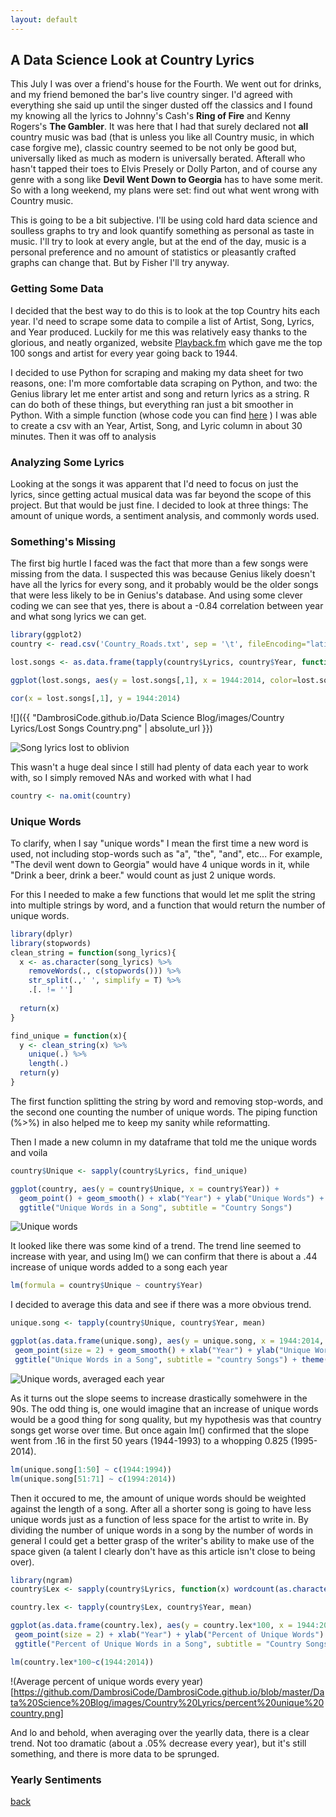 ```yaml
---
layout: default
---
```


## A Data Science Look at Country Lyrics

  This July I was over a friend's house for the Fourth. We went out for drinks, and my friend bemoned the bar's live country singer. I'd agreed with everything she said up until the singer dusted off the classics and I found my knowing all the lyrics to Johnny's Cash's **Ring of Fire** and Kenny Rogers's **The Gambler**. It was here that I had that surely declared not **all** country music was bad (that is unless you like all Country music, in which case forgive me), classic country seemed to be not only be good but, universally liked as much as modern is universally berated. Afterall who hasn't tapped their toes to Elvis Presely or Dolly Parton, and of course any genre with a song like **Devil Went Down to Georgia** has to have some merit. So with a long weekend, my plans were set: find out what went wrong with Country music.
  
  This is going to be a bit subjective. I'll be using cold hard data science and soulless graphs to try and look quantify something as personal as taste in music. I'll try to look at every angle, but at the end of the day, music is a personal preference and no amount of statistics or pleasantly crafted graphs can change that. But by Fisher I'll try anyway.
  
### Getting Some Data
  
  I decided that the best way to do this is to look at the top Country hits each year. I'd need to scrape some data to compile a list of Artist, Song, Lyrics, and Year produced. Luckily for me this was relatively easy thanks to the glorious, and neatly organized, website [Playback.fm](https://playback.fm/charts/country) which gave me the top 100 songs and artist for every year going back to 1944. 
  
  I decided to use Python for scraping and making my data sheet for two reasons, one: I'm more comfortable data scraping on Python, and two: the Genius library let me enter artist and song and return lyrics as a string. R can do both of these things, but everything ran just a bit smoother in Python. With a simple function (whose code you can find [here](https://github.com/DambrosiCode/music_analysis/blob/master/lyrics%20getter) ) I was able to create a csv with an Year, Artist, Song, and Lyric column in about 30 minutes. Then it was off to analysis
  
### Analyzing Some Lyrics
  
   Looking at the songs it was apparent that I'd need to focus on just the lyrics, since getting actual musical data was far beyond the scope of this project. But that would be just fine. I decided to look at three things: The amount of unique words, a sentiment analysis, and commonly words used.
   
### Something's Missing
  
  The first big hurtle I faced was the fact that more than a few songs were missing from the data. I suspected this was because Genius likely doesn't have all the lyrics for every song, and it probably would be the older songs that were less likely to be in Genius's database. And using some clever coding we can see that yes, there is about a -0.84 correlation between year and what song lyrics we can get.  
  
  
```R
library(ggplot2)
country <- read.csv('Country_Roads.txt', sep = '\t', fileEncoding="latin1")  

lost.songs <- as.data.frame(tapply(country$Lyrics, country$Year, function(x) sum(is.na(x))))  

ggplot(lost.songs, aes(y = lost.songs[,1], x = 1944:2014, color=lost.songs[,1])) +   geom_point(size = 3) + xlab('Year') + ylab('Lost Songs') + ggtitle("Lost Songs") +  theme(legend.position = "none")

cor(x = lost.songs[,1], y = 1944:2014)
```  
![]({{ "DambrosiCode.github.io/Data Science Blog/images/Country Lyrics/Lost Songs Country.png" | absolute_url }})

![Song lyrics lost to oblivion](https://github.com/DambrosiCode/DambrosiCode.github.io/blob/master/Data%20Science%20Blog/images/Country%20Lyrics/Lost%20Songs%20Country.png)

This wasn't a huge deal since I still had plenty of data each year to work with, so I simply removed NAs and worked with what I had
```R
country <- na.omit(country)
```  

### Unique Words

To clarify, when I say "unique words" I mean the first time a new word is used, not including stop-words such as "a", "the", "and", etc... For example, "The devil went down to Georgia" would have 4 unique words in it, while "Drink a beer, drink a beer." would count as just 2 unique words.

For this I needed to make a few functions that would let me split the string into multiple strings by word, and a function that would return the number of unique words. 
```R
library(dplyr)
library(stopwords)
clean_string = function(song_lyrics){
  x <- as.character(song_lyrics) %>%
    removeWords(., c(stopwords())) %>%
    str_split(.,' ', simplify = T) %>% 
    .[. != '']
  
  return(x)
}

find_unique = function(x){
  y <- clean_string(x) %>%
    unique(.) %>%
    length(.)
  return(y)
}
```  
The first function splitting the string by word and removing stop-words, and the second one counting the number of unique words. The piping function (%>%) in also helped me to keep my sanity while reformatting.  

Then I made a new column in my dataframe that told me the unique words and voila
```R
country$Unique <- sapply(country$Lyrics, find_unique)

ggplot(country, aes(y = country$Unique, x = country$Year)) + 
  geom_point() + geom_smooth() + xlab("Year") + ylab("Unique Words") + 
  ggtitle("Unique Words in a Song", subtitle = "Country Songs")
```  
![Unique words](https://github.com/DambrosiCode/DambrosiCode.github.io/blob/master/Data%20Science%20Blog/images/Country%20Lyrics/Unique%20Country.png)
  
 It looked like there was some kind of a trend. The trend line seemed to increase with year, and using lm() we can confirm that there is about a .44 increase of unique words added to a song each year
 ```R
lm(formula = country$Unique ~ country$Year)
```  
   
I decided to average this data and see if there was a more obvious trend. 
 ```R
unique.song <- tapply(country$Unique, country$Year, mean)

ggplot(as.data.frame(unique.song), aes(y = unique.song, x = 1944:2014, color = unique.song)) + 
  geom_point(size = 2) + geom_smooth() + xlab("Year") + ylab("Unique Words") + 
  ggtitle("Unique Words in a Song", subtitle = "country Songs") + theme(legend.position = "none")
``` 
![Unique words, averaged each year](https://github.com/DambrosiCode/DambrosiCode.github.io/blob/master/Data%20Science%20Blog/images/Country%20Lyrics/Mean%20Unique%20Words%20Country.png)

As it turns out the slope seems to increase drastically somehwere in the 90s. The odd thing is, one would imagine that an increase of unique words would be a good thing for song quality, but my hypothesis was that country songs get worse over time. But once again lm() confirmed that the slope went from .16 in the first 50 years (1944-1993) to a whopping 0.825 (1995-2014). 
 ```R
lm(unique.song[1:50] ~ c(1944:1994))
lm(unique.song[51:71] ~ c(1994:2014))
``` 

Then it occured to me, the amount of unique words should be weighted against the length of a song. After all a shorter song is going to have less unique words just as a function of less space for the artist to write in. By dividing the number of unique words in a song by the number of words in general I could get a better grasp of the writer's ability to make use of the space given (a talent I clearly don't have as this article isn't close to being over). 

 ```R
library(ngram)
country$Lex <- sapply(country$Lyrics, function(x) wordcount(as.character(unique(clean_string(x))))/wordcount(as.character(x)))

country.lex <- tapply(country$Lex, country$Year, mean)

ggplot(as.data.frame(country.lex), aes(y = country.lex*100, x = 1944:2014, color = country.lex)) + 
  geom_point(size = 2) + xlab("Year") + ylab("Percent of Unique Words") + geom_smooth(se = F, method = 'lm') + 
  ggtitle("Percent of Unique Words in a Song", subtitle = "Country Songs") + theme(legend.position = "none")

lm(country.lex*100~c(1944:2014))
``` 
!(Average percent of unique words every year)[https://github.com/DambrosiCode/DambrosiCode.github.io/blob/master/Data%20Science%20Blog/images/Country%20Lyrics/percent%20unique%20country.png]

And lo and behold, when averaging over the yearlly data, there is a clear trend. Not too dramatic (about a .05% decrease every year), but it's still something, and there is more data to be sprunged. 

### Yearly Sentiments
   
[back](../../)















